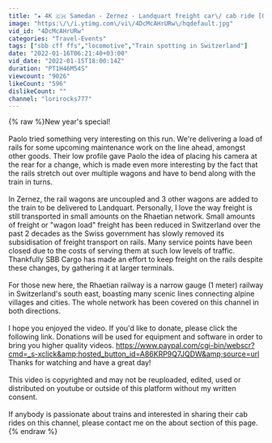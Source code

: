 ```yaml
---
title: "★ 4K 🇨🇭 Samedan - Zernez - Landquart freight car\/ cab ride [05.2021]"
image: "https:\/\/i.ytimg.com\/vi\/4DcMcAHrURw\/hqdefault.jpg"
vid_id: "4DcMcAHrURw"
categories: "Travel-Events"
tags: ["sbb cff ffs","locomotive","Train spotting in Switzerland"]
date: "2022-01-16T06:21:40+03:00"
vid_date: "2022-01-15T18:00:14Z"
duration: "PT1H46M54S"
viewcount: "9026"
likeCount: "596"
dislikeCount: ""
channel: "lorirocks777"
---
```

{% raw %}New year's special! <br /><br />Paolo tried something very interesting on this run. We're delivering a load of rails for some upcoming maintenance work on the line ahead, amongst other goods. Their low profile gave Paolo the idea of placing his camera at the rear for a change, which is made even more interesting by the fact that the rails stretch out over multiple wagons and have to bend along with the train in turns.<br /><br />In Zernez, the rail wagons are uncoupled and 3 other wagons are added to the train to be delivered to Landquart. Personally, I love the way freight is still transported in small amounts on the Rhaetian network. Small amounts of freight or &quot;wagon load&quot; freight has been reduced in Switzerland over the past 2 decades as the Swiss government has slowly removed its subsidisation of freight transport on rails. Many service points have been closed due to the costs of serving them at such low levels of traffic. Thankfully SBB Cargo has made an effort to keep freight on the rails despite these changes, by gathering it at larger terminals. <br /><br />For those new here, the Rhaetian railway is a narrow gauge (1 meter) railway in Switzerland's south east, boasting many scenic lines connecting alpine villages and cities. The whole network has been covered on this channel in both directions.<br /><br />I hope you enjoyed the video. If you'd like to donate, please click the following link. Donations will be used for equipment and software in order to bring you higher quality videos. <a rel="nofollow" target="blank" href="https://www.paypal.com/cgi-bin/webscr?cmd=_s-xclick&amp;hosted_button_id=A86KRP9Q7JQDW&amp;source=url">https://www.paypal.com/cgi-bin/webscr?cmd=_s-xclick&amp;hosted_button_id=A86KRP9Q7JQDW&amp;source=url</a>  Thanks for watching and have a great day!<br /><br />This video is copyrighted and may not be reuploaded, edited, used or distributed on youtube or outside of this platform without my written consent.<br /><br /> If anybody is passionate about trains and interested in sharing their cab rides on this channel, please contact me on the about section of this page.{% endraw %}
